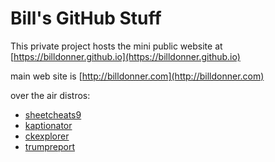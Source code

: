 Bill's GitHub Stuff
===============

This private project hosts the mini public website at [https://billdonner.github.io](https://billdonner.github.io)

main web site is [http://billdonner.com](http://billdonner.com)

over the air distros:

- [sheetcheats9](http://billdonner.com/sc9)
- [kaptionator](http://billdonner.com/kaptionz)
- [ckexplorer](http://billdonner.com)
- [trumpreport](http://billdonner.com/tr)

